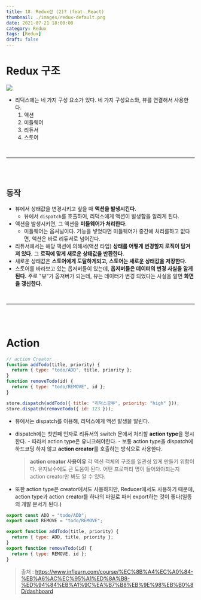 ```yaml
---
title: 18. Redux란 (2)? (feat. React)
thumbnail: ./images/redux-default.png
date: 2021-07-21 18:00:00
category: Redux
tags: [Redux]
draft: false
---
```


# Redux 구조

![](https://i.imgur.com/lFKcnUD.png)

- 리덕스에는 네 가지 구성 요소가 있다.
  네 가지 구성요소와, 뷰를 연결해서 사용한다.
  1. 액션
  2. 미들웨어
  3. 리듀서
  4. 스토어

<br>
<hr>
<br>
<br>

## 동작

- 뷰에서 상태값을 변경시키고 싶을 때 **액션을 발생시킨다.**
  - 뷰에서 `dispatch`를 호출하여, 리덕스에게 액션이 발생함을 알리게 된다.
- 액션을 발생시키면, 그 액션을 **미들웨어가 처리한다.**
  - 미들웨어는 옵셔널이다. 기능을 넣었다면 미들웨어가 중간에 처리를하고 없다면, 액션은 바로 리듀서로 넘어간다.
- 리듀서에서는 해당 액션에 의해서(액션 타입) **상태를 어떻게 변경할지 로직이 담겨져 있다.** 그 **로직에 맞게 새로운 상태값을 반환한다.**
- 새로운 상태값은 **스토어에게 도달하게되고, 스토어는 새로운 상태값을 저장한다.**
- 스토어를 바라보고 있는 옵저버들이 있는데, **옵저버들은 데이터의 변경 사실을 알게된다.** 주로 "뷰"가 옵저버가 되는데, 뷰는 데이터가 변경 되었다는 사실을 알면 **화면을 갱신한다.**

<br>
<hr>
<br>
<br>

# Action

```javascript
// action Creator
function addTodo(title, priority) {
  return { type: "todo/ADD", title, priority };
}
function removeTodo(id) {
  return { type: "todo/REMOVE", id };
}

store.dispatch(addTodo({ title: "리덕스공부", priority: "high" }));
store.dispatch(removeTodo({ id: 123 }));
```

- 뷰에서는 dispatch를 이용해, 리덕스에게 액션 발생을 알린다.
- dispatch에는 첫번째 인자로 리듀서의 switch 문에서 처리할 **action type**을 명시한다. - 따라서 action type은 유니크해야한다. - 보통 action type을 dispatch에 하드코딩 하지 않고 **action creator**를 호출하는 방식으로 사용한다.

  > **action creator 사용이유**
  > 각 액션 객체의 구조를 일관성 있게 만들기 위함이다. 유지보수에도 큰 도움이 된다. 어떤 프로퍼티 명이 들어와야되는지 action creator만 봐도 알 수 있다.

- 또한 action type은 creator에서도 사용하지만, Reducer에서도 사용하기 때문에, action type과 action creator를 하나의 파일로 파서 export하는 것이 좋다(일종의 개발 문서가 된다.)

```jsx
export const ADD = "todo/ADD";
export const REMOVE = "todo/REMOVE";

export function addTodo(title, priority) {
  return { type: ADD, title, priority };
}
export function removeTodo(id) {
  return { type: REMOVE, id };
}
```



> 출처 : https://www.inflearn.com/course/%EC%8B%A4%EC%A0%84-%EB%A6%AC%EC%95%A1%ED%8A%B8-%ED%94%84%EB%A1%9C%EA%B7%B8%EB%9E%98%EB%B0%8D/dashboard